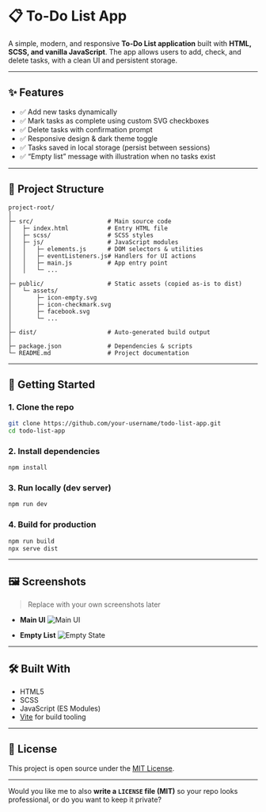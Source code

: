 
# 📋 To-Do List App

A simple, modern, and responsive **To-Do List application** built with **HTML, SCSS, and vanilla JavaScript**.
The app allows users to add, check, and delete tasks, with a clean UI and persistent storage.

---

## ✨ Features

* ✅ Add new tasks dynamically
* ✅ Mark tasks as complete using custom SVG checkboxes
* ✅ Delete tasks with confirmation prompt
* ✅ Responsive design & dark theme toggle
* ✅ Tasks saved in local storage (persist between sessions)
* ✅ “Empty list” message with illustration when no tasks exist

---

## 📂 Project Structure

```
project-root/
│
├─ src/                     # Main source code
│   ├─ index.html           # Entry HTML file
│   ├─ scss/                # SCSS styles
│   ├─ js/                  # JavaScript modules
│   │   ├─ elements.js      # DOM selectors & utilities
│   │   ├─ eventListeners.js# Handlers for UI actions
│   │   ├─ main.js          # App entry point
│   │   └─ ...
│
├─ public/                  # Static assets (copied as-is to dist)
│   └─ assets/
│       ├─ icon-empty.svg
│       ├─ icon-checkmark.svg
│       ├─ facebook.svg
│       └─ ...
│
├─ dist/                    # Auto-generated build output
│
├─ package.json             # Dependencies & scripts
└─ README.md                # Project documentation
```

---

## 🚀 Getting Started

### 1. Clone the repo

```bash
git clone https://github.com/your-username/todo-list-app.git
cd todo-list-app
```

### 2. Install dependencies

```bash
npm install
```

### 3. Run locally (dev server)

```bash
npm run dev
```

### 4. Build for production

```bash
npm run build
npx serve dist
```

---

## 🖼️ Screenshots

> Replace with your own screenshots later

* **Main UI**
  ![Main UI](./screenshots/main-ui.png)

* **Empty List**
  ![Empty State](./screenshots/empty-list.png)

---

## 🛠️ Built With

* HTML5
* SCSS
* JavaScript (ES Modules)
* [Vite](https://vitejs.dev/) for build tooling

---

## 📜 License

This project is open source under the [MIT License](LICENSE).

---

Would you like me to also **write a `LICENSE` file (MIT)** so your repo looks professional, or do you want to keep it private?
